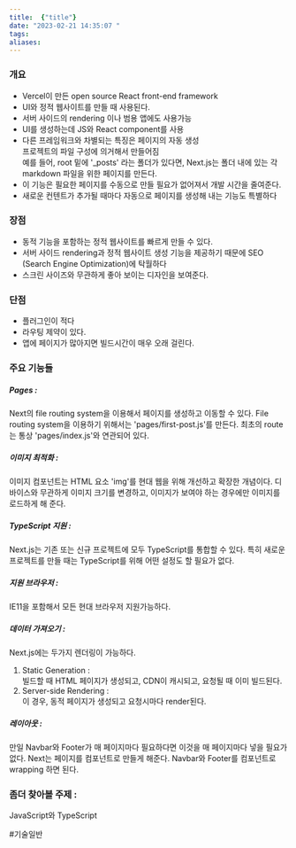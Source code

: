 ```yaml
---
title:  {"title"}
date: "2023-02-21 14:35:07 "
tags: 
aliases:
---
```


### 개요 

- Vercel이 만든 open source React front-end framework
- UI와 정적 웹사이트를 만들 때 사용된다.
- 서버 사이드의 rendering 이나 범용 앱에도 사용가능
- UI를 생성하는데 JS와 React component를 사용
- 다른 프레임워크와 차별되는 특징은 페이지의 자동 생성 \
  프로젝트의 파일 구성에 의거해서 만들어짐\
  예를 들어, root 밑에 '\_posts' 라는 폴더가 있다면, Next.js는 폴더 내에 있는 각 markdown 파일을 위한 페이지를 만든다.
- 이 기능은 필요한 페이지를 수동으로 만들 필요가 없어져서 개발 시간을 줄여준다.
- 새로운 컨텐트가 추가될 때마다 자동으로 페이지를 생성해 내는 기능도 특별하다


### 장점

- 동적 기능을 포함하는 정적 웹사이트를 빠르게 만들 수 있다.
- 서버 사이드 rendering과 정적 웹사이트 생성 기능을 제공하기 때문에 SEO (Search Engine Optimization)에 탁월하다
- 스크린 사이즈와 무관하게 좋아 보이는 디자인을 보여준다.

### 단점

- 플러그인이 적다
- 라우팅 제약이 있다.
- 앱에 페이지가 많아지면 빌드시간이 매우 오래 걸린다.

### 주요 기능들
##### Pages : 
Next의 file routing system을 이용해서 페이지를 생성하고 이동할 수 있다.  File routing system을 이용하기 위해서는 'pages/first-post.js'를 만든다.  최초의 route는 통상 'pages/index.js'와 연관되어 있다.

##### 이미지 최적화 :
이미지 컴포넌트는 HTML 요소 'img'를 현대 웹을 위해 개선하고 확장한 개념이다.  디바이스와 무관하게 이미지 크기를 변경하고, 이미지가 보여야 하는 경우에만 이미지를 로드하게 해 준다.

##### TypeScript 지원 :
Next.js는 기존 또는 신규 프로젝트에 모두 TypeScript를 통합할 수 있다.  특히 새로운 프로젝트를 만들 때는 TypeScript를 위해 어떤 설정도 할 필요가 없다.

##### 지원 브라우저 :
IE11을 포함해서 모든 현대 브라우저 지원가능하다. 

##### 데이터 가져오기 :
Next.js에는 두가지 렌더링이 가능하다.
1. Static Generation : \
   빌드할 때 HTML 페이지가 생성되고, CDN이 캐시되고, 요청될 때 이미 빌드된다.
2. Server-side Rendering :\
   이 경우, 동적 페이지가 생성되고 요청시마다 render된다.

##### 레이아웃 :
만일 Navbar와 Footer가 매 페이지마다 필요하다면 이것을 매 페이지마다 넣을 필요가 없다.  Next는 페이지를 컴포넌트로 만들게 해준다.  Navbar와 Footer를 컴포넌트로 wrapping 하면 된다.



### 좀더 찾아볼 주제 :
JavaScript와 TypeScript

#기술일반
